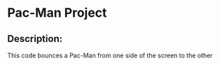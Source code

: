 # Pac-Man Project

## Description: 
This code bounces a Pac-Man from one side of the screen to the other
